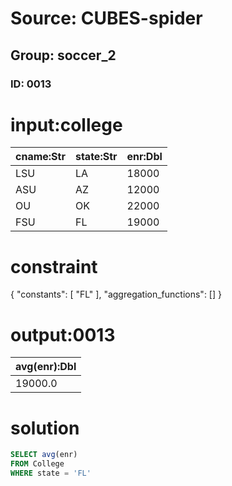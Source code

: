 # Source: CUBES-spider
## Group: soccer_2
### ID: 0013

# input:college

| cname:Str | state:Str | enr:Dbl |
|---|---|---|
| LSU | LA | 18000 |
| ASU | AZ | 12000 |
| OU | OK | 22000 |
| FSU | FL | 19000 |

# constraint

{
  "constants": [
    "FL"
  ],
  "aggregation_functions": []
}

# output:0013

| avg(enr):Dbl |
|---|
| 19000.0 |

# solution

```sql
SELECT avg(enr)
FROM College
WHERE state = 'FL'
```
